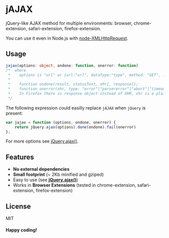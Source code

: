 jAJAX
=====

jQuery-like AJAX method for multiple environments:
browser, chrome-extension, safari-extension, firefox-extension.

You can use it even in Node.js with [node-XMLHttpRequest](https://github.com/driverdan/node-XMLHttpRequest).

## Usage
```typescript
jajax(options: object, ondone: function, onerror: function)
/*  where
 *    options is "url" or {url:"url", dataType:"type", method: "GET", ...}, similar to jQuery.ajax(options)
 *
 *    function ondone(result, statusText, xhr[, response]);
 *    function onerror(xhr, type: "error"|"parsererror"|"abort"|"timeout"|"xhr", error[, response]);
 *    In Firefox there is response object instead of XHR, xhr is a plain object substitute
 */
```

The following expression could easilly replace `jAJAX` when `jQuery` is present:

```javascript
var jajax = function (options, ondone, onerror) {
    return jQuery.ajax(options).done(ondone).fail(onerror)
};
```

For more options see [jQuery.ajax()](http://api.jquery.com/jquery.ajax/).

## Features

- **No external dependencies**
- **Small footprint** (~ 2Kb minified and gziped)
- Easy to use (see **[jQuery.ajax()](http://api.jquery.com/jquery.ajax/)**)
- Works in **Browser Extensions**
  (tested in chrome-extension, safari-extension, firefox-extension)

## License
MIT

#### Happy coding!
